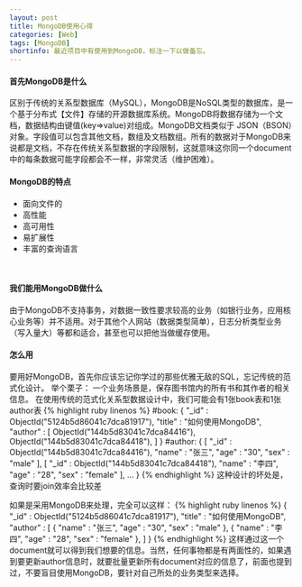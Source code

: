 ```yaml
---
layout: post
title: MongoDB使用心得
categories: [Web]
tags: [MongoDB]
shortinfo: 最近项目中有使用到MongoDB，标注一下以做备忘。
---
```


#### **首先MongoDB是什么**

区别于传统的关系型数据库（MySQL），MongoDB是NoSQL类型的数据库，是一个基于分布式【文件】存储的开源数据库系统。MongoDB将数据存储为一个文档，数据结构由键值(key=>value)对组成。MongoDB文档类似于 JSON（BSON）对象。字段值可以包含其他文档，数组及文档数组。所有的数据对于MongoDB来说都是文档，不存在传统关系型数据的字段限制，这就意味这你同一个document中的每条数据可能字段都会不一样，非常灵活（维护困难）。
<br />

#### **MongoDB的特点**
- 面向文件的
- 高性能
- 高可用性
- 易扩展性
- 丰富的查询语言
<br />

#### **我们能用MongoDB做什么**

由于MongoDB不支持事务，对数据一致性要求较高的业务（如银行业务，应用核心业务等）并不适用。对于其他个人网站（数据类型简单），日志分析类型业务（写入量大）等都和适合，甚至也可以把他当做缓存使用。
<br />

#### **怎么用**

要用好MongoDB，首先你应该忘记你学过的那些优雅无敌的SQL，忘记传统的范式化设计。
举个栗子：
一个业务场景是，保存图书馆内的所有书和其作者的相关信息。
在使用传统的范式化关系型数据设计中，我们可能会有1张book表和1张author表
{% highlight ruby linenos %}
#book:
{
    "_id" : ObjectId("5124b5d86041c7dca81917"),
    "title" : "如何使用MongoDB",
    "author" : [
        ObjectId("144b5d83041c7dca84416"),
        ObjectId("144b5d83041c7dca84418"),
    ]
}
#author:
{
    [
        "_id" : ObjectId("144b5d83041c7dca84416"),
        "name" : "张三",
        "age" : "30",
        "sex" : "male"
    ],
    [
        "_id" : ObjectId("144b5d83041c7dca84418"),
        "name" : "李四",
        "age" : "28",
        "sex" : "female"
    ],
    ...
}
{% endhighlight %}
这种设计的坏处是，查询时要join效率会比较差

如果是采用MongoDB来处理，完全可以这样：
{% highlight ruby linenos %}
{
    "_id" : ObjectId("5124b5d86041c7dca81917"),
    "title" : "如何使用MongoDB",
    "author" : [
        {
            "name" : "张三",
            "age" : "30",
            "sex" : "male"
        },
        {
            "name" : "李四",
            "age" : "28",
            "sex" : "female"
        },
    ]
}
{% endhighlight %}
这样通过这一个document就可以得到我们想要的信息。当然，任何事物都是有两面性的，如果遇到要更新author信息时，就要批量更新所有document对应的信息了，前面也提到过，不要盲目使用MongoDB，要针对自己所处的业务类型来选择。